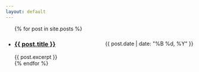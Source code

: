 ```yaml
---
layout: default
---
```

<ul>
  {% for post in site.posts %}
    <li>
      <div style="float: right;">
        <div>{{ post.date | date: "%B %d, %Y" }}</div>
      </div>
      <h3>
        <a href="{{ post.url }}">{{ post.title }}</a>
      </h3>
      {{ post.excerpt }}
    </li>
  {% endfor %}
</ul>
